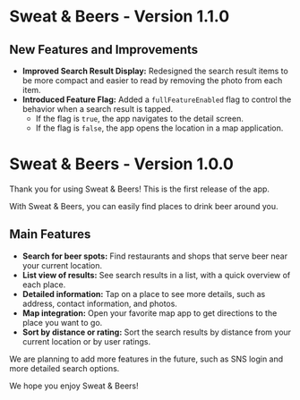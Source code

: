 # Sweat & Beers - Version 1.1.0

## New Features and Improvements

*   **Improved Search Result Display:** Redesigned the search result items to be more compact and easier to read by removing the photo from each item.
*   **Introduced Feature Flag:** Added a `fullFeatureEnabled` flag to control the behavior when a search result is tapped.
    *   If the flag is `true`, the app navigates to the detail screen.
    *   If the flag is `false`, the app opens the location in a map application.

# Sweat & Beers - Version 1.0.0

Thank you for using Sweat & Beers!
This is the first release of the app.

With Sweat & Beers, you can easily find places to drink beer around you.

## Main Features

*   **Search for beer spots:** Find restaurants and shops that serve beer near your current location.
*   **List view of results:** See search results in a list, with a quick overview of each place.
*   **Detailed information:** Tap on a place to see more details, such as address, contact information, and photos.
*   **Map integration:** Open your favorite map app to get directions to the place you want to go.
*   **Sort by distance or rating:** Sort the search results by distance from your current location or by user ratings.

We are planning to add more features in the future, such as SNS login and more detailed search options.

We hope you enjoy Sweat & Beers!